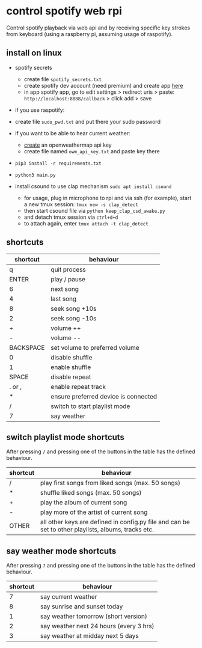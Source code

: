# control spotify web rpi

Control spotify playback via web api and by receiving specific key strokes from keyboard (using a raspberry pi, assuming
usage of raspotify).

## install on linux

* spotify secrets
    * create file `spotify_secrets.txt`
    * create spotify dev account (need premium) and create app [here](https://developer.spotify.com/dashboard/login)
    * in app spotify app, go to edit settings > redirect uris > paste: `http://localhost:8888/callback` > click add >
      save

* if you use raspotify:
* create file `sudo_pwd.txt` and put there your sudo password

* if you want to be able to hear current weather:
    * [create](https://openweathermap.org/api) an openweathermap api key
    * create file named `owm_api_key.txt` and paste key there
* `pip3 install -r requirements.txt`
* `python3 main.py` 
* install csound to use clap mechanism `sudo apt install csound`
    * for usage, plug in microphone to rpi and via ssh (for example), start a new tmux session: `tmux new -s clap_detect` 
    * then start csound file via `python keep_clap_csd_awake.py`
    * and detach tmux session via `ctrl+d+d`
    * to attach again, enter `tmux attach -t clap_detect`

## shortcuts

shortcut | behaviour
--- | ---
q | quit process
ENTER | play / pause
6 | next song
4 | last song
8 | seek song +10s
2 | seek song -10s
\+ | volume ++
\- | volume --
BACKSPACE | set volume to preferred volume
0 | disable shuffle
1 | enable shuffle
SPACE | disable repeat
. or , | enable repeat track
\* | ensure preferred device is connected
/ | switch to start playlist mode
7 | say weather

## switch playlist mode shortcuts

After pressing `/` and pressing one of the buttons in the table has the defined behaviour.

shortcut | behaviour
--- | ---
/ | play first songs from liked songs (max. 50 songs)
\* | shuffle liked songs (max. 50 songs)
\+ | play the album of current song
\- | play more of the artist of current song
OTHER | all other keys are defined in config.py file and can be set to other playlists, albums, tracks etc.

## say weather mode shortcuts

After pressing `7` and pressing one of the buttons in the table has the defined behaviour.

shortcut | behaviour
--- | ---
7 | say current weather
8 | say sunrise and sunset today
1 | say weather tomorrow (short version)
2 | say weather next 24 hours (every 3 hrs)
3 | say weather at midday next 5 days
